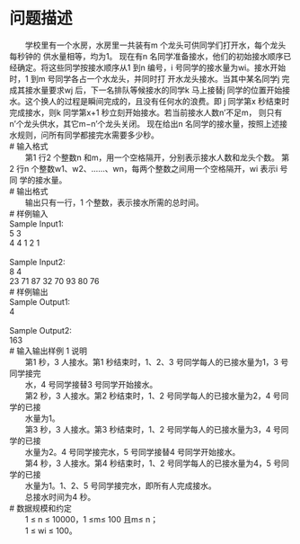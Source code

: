 <div id="pcont1" style="margin-top:20px; display:block;">

# 问题描述

<div class="pdcont">　　学校里有一个水房，水房里一共装有m 个龙头可供同学们打开水，每个龙头每秒钟的 供水量相等，均为1。 现在有n 名同学准备接水，他们的初始接水顺序已经确定。将这些同学按接水顺序从1 到n 编号，i 号同学的接水量为wi。接水开始时，1 到m 号同学各占一个水龙头，并同时打 开水龙头接水。当其中某名同学j 完成其接水量要求wj 后，下一名排队等候接水的同学k 马上接替j 同学的位置开始接水。这个换人的过程是瞬间完成的，且没有任何水的浪费。即 j 同学第x 秒结束时完成接水，则k 同学第x+1 秒立刻开始接水。若当前接水人数n’不足m， 则只有n’个龙头供水，其它m−n’个龙头关闭。 现在给出n 名同学的接水量，按照上述接水规则，问所有同学都接完水需要多少秒。</div>
# 输入格式

<div class="pdcont">　　第1 行2 个整数n 和m，用一个空格隔开，分别表示接水人数和龙头个数。 第2 行n 个整数w1、w2、……、wn，每两个整数之间用一个空格隔开，wi 表示i 号同 学的接水量。</div>
# 输出格式

<div class="pdcont">　　输出只有一行，1 个整数，表示接水所需的总时间。</div>
# 样例输入

<div class="pddata">Sample Input1:<br/>
5 3<br/>
4 4 1 2 1<br/>
<br/>
Sample Input2:<br/>
8 4<br/>
23 71 87 32 70 93 80 76</div>
# 样例输出

<div class="pddata">Sample Output1:<br/>
4<br/>
<br/>
Sample Output2:<br/>
163</div>
# 输入输出样例 1 说明

<div class="pdcont">　　第1 秒，3 人接水。第1 秒结束时，1、2、3 号同学每人的已接水量为1，3 号同学接完<br/>
　　水，4 号同学接替3 号同学开始接水。<br/>
　　第2 秒，3 人接水。第2 秒结束时，1、2 号同学每人的已接水量为2，4 号同学的已接<br/>
　　水量为1。<br/>
　　第3 秒，3 人接水。第3 秒结束时，1、2 号同学每人的已接水量为3，4 号同学的已接<br/>
　　水量为2。4 号同学接完水，5 号同学接替4 号同学开始接水。<br/>
　　第4 秒，3 人接水。第4 秒结束时，1、2 号同学每人的已接水量为4，5 号同学的已接<br/>
　　水量为1。1、2、5 号同学接完水，即所有人完成接水。<br/>
　　总接水时间为4 秒。</div>
# 数据规模和约定

<div class="pdcont">　　1 ≤ n ≤ 10000，1 ≤m≤ 100 且m≤ n；<br/>
　　1 ≤ wi ≤ 100。</div>

</div>